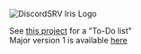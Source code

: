 ![DiscordSRV Iris Logo](https://i.imgur.com/TWNX5dS.jpg)

See [this project](https://github.com/DiscordSRV/Iris/projects/1) for a "To-Do list"  
Major version 1 is available [here](https://github.com/DiscordSRV/DiscordSRV)

